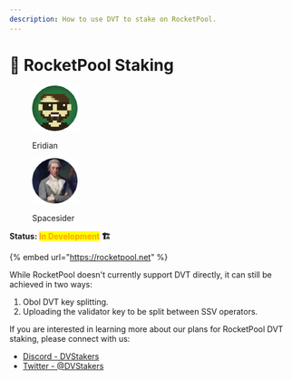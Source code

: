 ```yaml
---
description: How to use DVT to stake on RocketPool.
---
```


# 🚀 RocketPool Staking

<div>

<figure><img src="https://raw.githubusercontent.com/DVStakers/docs/main/.gitbook/assets/Eridian.png" alt=""><figcaption><p>Eridian</p></figcaption></figure>

 

<figure><img src="../.gitbook/assets/Spacesider.png" alt=""><figcaption><p>Spacesider</p></figcaption></figure>

</div>

**Status: **<mark style="color:orange;">**In Development**</mark>** 🏗️**

{% embed url="https://rocketpool.net" %}

While RocketPool doesn't currently support DVT directly, it can still be achieved in two ways:

1. Obol DVT key splitting.
2. Uploading the validator key to be split between SSV operators.

If you are interested in learning more about our plans for RocketPool DVT staking, please connect with us:

* [Discord - DVStakers](https://discord.gg/VbVwqgSdFD)
* [Twitter - @DVStakers](https://twitter.com/DVStakers)
